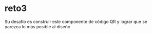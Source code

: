 # reto3
Su desafío es construir este componente de código QR y lograr que se parezca lo más posible al diseño
